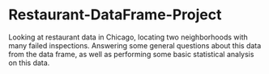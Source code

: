 # Restaurant-DataFrame-Project
Looking at restaurant data in Chicago, locating two neighborhoods with many failed inspections. Answering some general questions about this data from the data frame, as well as performing some basic statistical analysis on this data.
